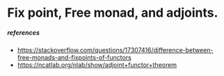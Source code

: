 # Fix point, Free monad, and adjoints.



##### references
- https://stackoverflow.com/questions/17307416/difference-between-free-monads-and-fixpoints-of-functors
- https://ncatlab.org/nlab/show/adjoint+functor+theorem
